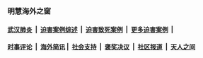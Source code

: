 
### 明慧海外之窗

####  [武汉肺炎](indexes/365.md?t=02162300) &nbsp;|&nbsp;  [迫害案例综述](indexes/328.md?t=02162300) &nbsp;|&nbsp; [迫害致死案例](indexes/277.md?t=02162300)  &nbsp;|&nbsp; [更多迫害案例](indexes/81.md?t=02162300)  &nbsp;|&nbsp; 
####  [时事评论](indexes/19.md?t=02162300) &nbsp;|&nbsp; [海外简讯](indexes/245.md?t=02162300)&nbsp;|&nbsp;  [社会支持](indexes/140.md?t=02162300) &nbsp;|&nbsp; [褒奖决议](indexes/282.md?t=02162300) &nbsp;|&nbsp; [社区报道](indexes/91.md?t=02162300)  &nbsp;|&nbsp; [天人之间](indexes/78.md?t=02162300) 


